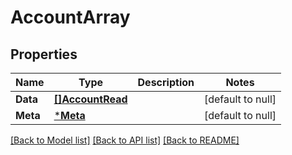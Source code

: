 # AccountArray

## Properties
Name | Type | Description | Notes
------------ | ------------- | ------------- | -------------
**Data** | [**[]AccountRead**](AccountRead.md) |  | [default to null]
**Meta** | [***Meta**](Meta.md) |  | [default to null]

[[Back to Model list]](../README.md#documentation-for-models) [[Back to API list]](../README.md#documentation-for-api-endpoints) [[Back to README]](../README.md)

